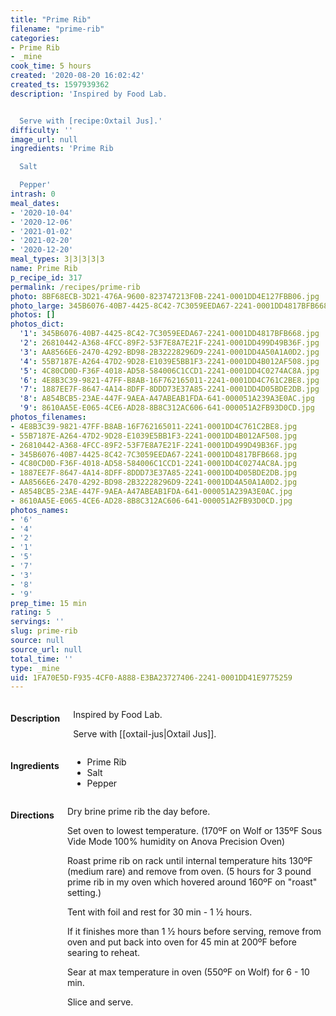 ```yaml
---
title: "Prime Rib"
filename: "prime-rib"
categories:
- Prime Rib
- _mine
cook_time: 5 hours
created: '2020-08-20 16:02:42'
created_ts: 1597939362
description: 'Inspired by Food Lab.


  Serve with [recipe:Oxtail Jus].'
difficulty: ''
image_url: null
ingredients: 'Prime Rib

  Salt

  Pepper'
intrash: 0
meal_dates:
- '2020-10-04'
- '2020-12-06'
- '2021-01-02'
- '2021-02-20'
- '2020-12-20'
meal_types: 3|3|3|3|3
name: Prime Rib
p_recipe_id: 317
permalink: /recipes/prime-rib
photo: 8BF68ECB-3D21-476A-9600-823747213F0B-2241-0001DD4E127FBB06.jpg
photo_large: 345B6076-40B7-4425-8C42-7C3059EEDA67-2241-0001DD4817BFB668.jpg
photos: []
photos_dict:
  '1': 345B6076-40B7-4425-8C42-7C3059EEDA67-2241-0001DD4817BFB668.jpg
  '2': 26810442-A368-4FCC-89F2-53F7E8A7E21F-2241-0001DD499D49B36F.jpg
  '3': AA8566E6-2470-4292-BD98-2B32228296D9-2241-0001DD4A50A1A0D2.jpg
  '4': 55B7187E-A264-47D2-9D28-E1039E5BB1F3-2241-0001DD4B012AF508.jpg
  '5': 4C80CD0D-F36F-4018-AD58-584006C1CCD1-2241-0001DD4C0274AC8A.jpg
  '6': 4E8B3C39-9821-47FF-B8AB-16F762165011-2241-0001DD4C761C2BE8.jpg
  '7': 1887EE7F-8647-4A14-8DFF-8DDD73E37A85-2241-0001DD4D05BDE2DB.jpg
  '8': A854BCB5-23AE-447F-9AEA-A47ABEAB1FDA-641-000051A239A3E0AC.jpg
  '9': 8610AA5E-E065-4CE6-AD28-8B8C312AC606-641-000051A2FB93D0CD.jpg
photos_filenames:
- 4E8B3C39-9821-47FF-B8AB-16F762165011-2241-0001DD4C761C2BE8.jpg
- 55B7187E-A264-47D2-9D28-E1039E5BB1F3-2241-0001DD4B012AF508.jpg
- 26810442-A368-4FCC-89F2-53F7E8A7E21F-2241-0001DD499D49B36F.jpg
- 345B6076-40B7-4425-8C42-7C3059EEDA67-2241-0001DD4817BFB668.jpg
- 4C80CD0D-F36F-4018-AD58-584006C1CCD1-2241-0001DD4C0274AC8A.jpg
- 1887EE7F-8647-4A14-8DFF-8DDD73E37A85-2241-0001DD4D05BDE2DB.jpg
- AA8566E6-2470-4292-BD98-2B32228296D9-2241-0001DD4A50A1A0D2.jpg
- A854BCB5-23AE-447F-9AEA-A47ABEAB1FDA-641-000051A239A3E0AC.jpg
- 8610AA5E-E065-4CE6-AD28-8B8C312AC606-641-000051A2FB93D0CD.jpg
photos_names:
- '6'
- '4'
- '2'
- '1'
- '5'
- '7'
- '3'
- '8'
- '9'
prep_time: 15 min
rating: 5
servings: ''
slug: prime-rib
source: null
source_url: null
total_time: ''
type: _mine
uid: 1FA70E5D-F935-4CF0-A888-E3BA23727406-2241-0001DD41E9775259
---
```

<div class="large-8 medium-7 columns" id="writeup">		<h4 id="description">Description</h4>
<div class="box box-description content"><p>Inspired by Food Lab.</p>
<p>Serve with [[oxtail-jus|Oxtail Jus]].</p>
</div>	</div><!-- #writeup -->
</div><!-- #row-one -->
<div class="row" id="row-two">	<div class="medium-4 small-5 columns"><h4 id="ingredients">Ingredients</h4><div class="box box-ingredients content"><ul>
<li>Prime Rib</li>
<li>Salt</li>
<li>Pepper</li>
</ul>
</div>	</div>	<div class="medium-6 small-7 columns"><h4 id="directions">Directions</h4><div class="box box-directions content"><p>Dry brine prime rib the day before.</p>
<p>Set oven to lowest temperature. (170ºF on Wolf or 135ºF Sous Vide Mode 100% humidity on Anova Precision Oven)</p>
<p>Roast prime rib on rack until internal temperature hits 130ºF (medium rare) and remove from oven. (5 hours for 3 pound prime rib in my oven which hovered around 160ºF on &quot;roast&quot; setting.)</p>
<p>Tent with foil and rest for 30 min - 1 ½ hours.</p>
<p>If it finishes more than 1 ½ hours before serving, remove from oven and put back into oven for 45 min at 200ºF before searing to reheat.</p>
<p>Sear at max temperature in oven (550ºF on Wolf) for 6 - 10 min.</p>
<p>Slice and serve.</p>
</div>	</div>	<div class="medium-2 columns" id="photo-sidebar">
